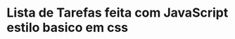 <h1>
  Lista de Tarefas feita com JavaScript estilo basico  em css
</h1>
<link rel="stylesheet" href="https://github.com/CaioFratini/ListaDeTarefas/assets/125409056/ffb4261f-edfa-4d64-a679-98a85369d8de">


